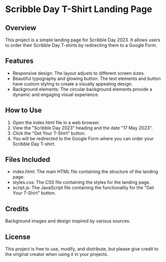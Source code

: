 Scribble Day T-Shirt Landing Page
=================================

Overview
--------

This project is a simple landing page for Scribble Day 2023. It allows users to order their Scribble Day T-shirts by redirecting them to a Google Form.

Features
--------

- Responsive design: The layout adjusts to different screen sizes.
- Beautiful typography and glowing button: The text elements and button have custom styling to create a visually appealing design.
- Background elements: The circular background elements provide a dynamic and engaging visual experience.

How to Use
----------

1. Open the index.html file in a web browser.
2. View the "Scribble Day 2023" heading and the date "17 May 2023".
3. Click the "Get Your T-Shirt" button.
4. You will be redirected to the Google Form where you can order your Scribble Day T-shirt.

Files Included
--------------

- index.html: The main HTML file containing the structure of the landing page.
- styles.css: The CSS file containing the styles for the landing page.
- script.js: The JavaScript file containing the functionality for the "Get Your T-Shirt" button.

Credits
-------

Background images and design inspired by various sources.

License
-------

This project is free to use, modify, and distribute, but please give credit to the original creator when using it in your projects.
